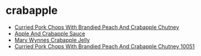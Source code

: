# crabapple

 * [Curried Pork Chops With Brandied Peach And Crabapple Chutney](../../index/c/curried-pork-chops-with-brandied-peach-and-crabapple-chutney-10051.json)
 * [Apple And Crabapple Sauce](../../index/a/apple-and-crabapple-sauce.json)
 * [Mary Wynnes Crabapple Jelly](../../index/m/mary-wynnes-crabapple-jelly.json)
 * [Curried Pork Chops With Brandied Peach And Crabapple Chutney 10051](../../index/c/curried-pork-chops-with-brandied-peach-and-crabapple-chutney-10051.json)
